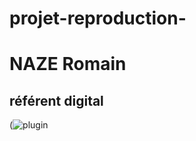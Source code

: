 # projet-reproduction-

# NAZE Romain
## référent digital


(![plugin](https://user-images.githubusercontent.com/118919895/221115577-99c96e54-86ce-4783-9656-50768094c5ed.png)
